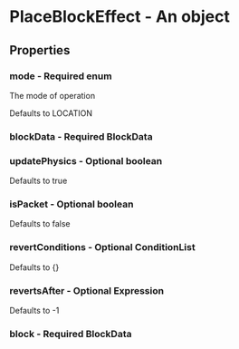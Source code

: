 

# PlaceBlockEffect - An object



## Properties



### mode - Required enum



 The mode of operation



Defaults to LOCATION



### blockData - Required BlockData



### updatePhysics - Optional boolean



Defaults to true



### isPacket - Optional boolean



Defaults to false



### revertConditions - Optional ConditionList



Defaults to {}



### revertsAfter - Optional Expression



Defaults to -1



### block - Required BlockData

